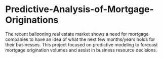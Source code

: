 # Predictive-Analysis-of-Mortgage-Originations

The recent ballooning real estate market shows a need for mortgage companies to have an idea of what the next few months/years holds for their businesses. This project focused on predictive modeling to forecast mortgage origination volumes and assist in business resource decisions.

